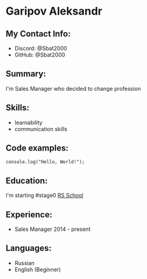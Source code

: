 # **Garipov Aleksandr**
## My Contact Info: 

* Discord: @Sbat2000
* GitHub: @Sbat2000
## Summary:
I'm Sales Manager who decided to change profession
## Skills:
* learnability
* communication skills
## Code examples:
```console.log("Hello, World!");``` 
## Education:
I'm starting #stage0 [RS School](https://rs.school/)
## Experience:
* Sales Manager  2014 - present
## Languages:
* Russian
* English (Beginner)